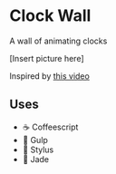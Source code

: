 # Clock Wall

A wall of animating clocks

[Insert picture here]

Inspired by [this video](https://www.youtube.com/watch?v=FNxiFOUKpZ4)

## Uses
- :coffee: Coffeescript
- :tropical_fish: Gulp
- :lipstick: Stylus
- :gem: Jade
